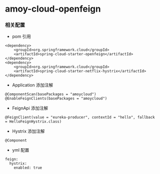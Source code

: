 # amoy-cloud-openfeign

### 相关配置

- pom 引用
```
<dependency>
    <groupId>org.springframework.cloud</groupId>
    <artifactId>spring-cloud-starter-openfeign</artifactId>
</dependency>
<dependency>
    <groupId>org.springframework.cloud</groupId>
    <artifactId>spring-cloud-starter-netflix-hystrix</artifactId>
</dependency>
```

- Application 添加注解
```
@ComponentScan(basePackages = "amoycloud")
@EnableFeignClients(basePackages = "amoycloud")
```

- FeignApi 添加注解
```
@FeignClient(value = "eureka-producer", contextId = "hello", fallback = HelloFeignHystrix.class)
```

- Hystrix 添加注解
```
@Component
```

- yml 配置
```
feign:
  hystrix:
    enabled: true
```